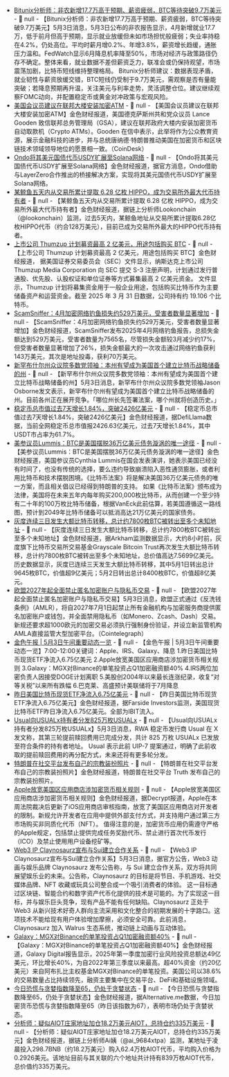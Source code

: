 - [Bitunix分析师：非农新增17.7万高于预期、薪资疲弱，BTC等待突破9.7万美元]() - 📰 null - 【Bitunix分析师：非农新增17.7万高于预期、薪资疲弱，BTC等待突破9.7万美元】5月3日消息，5月3日公布的非农报告显示，4月新增就业17.7万，低于前月但高于预期，显示就业放缓但未如市场担忧般疲弱；失业率持稳在4.2%，仍处高位。平均时薪月增0.2%、年增3.8%，薪资增长趋缓，通胀压力温和。FedWatch显示6月降息机率降至50%，市场对经济与政策路径仍存不确定。整体来看，就业数据不差但薪资乏力，联准会或仍保持观望，市场震荡加剧，比特币短线维持整理格局。 
Bitunix分析师建议：数据表现矛盾，就业韧性与薪资放缓交错，BTC短线仍受制于9.7万美元，需观察是否有量能突破；若降息预期再升温，关注美元与利率走势，灵活调整仓位。建议继续观察FOMC动向，并配置稳定币或黄金对冲政策与宏观风险。
- [美国会议员建议在联邦大楼安装加密ATM](https://www.coindesk.com/policy/2025/05/01/u-s-congressman-pitches-crypto-atms-for-federal-government-buildings) - 📰 null - 【美国会议员建议在联邦大楼安装加密ATM】金色财经报道，美国德克萨斯州共和党众议员 Lance Gooden 致信联邦总务管理局（GSA），建议在联邦政府大楼内安装加密货币自动取款机（Crypto ATMs）。Gooden 在信中表示，此举将作为公众教育资源，展示金融科技的进步，并与总统唐纳德·特朗普推动美国在加密货币和区块链技术领域领导地位的愿景相一致。（CoinDesk）
- [Ondo将其美元国债代币USDY扩展至Solana网络](https://blog.ondo.finance/expanding-institutional-grade-rwa-bridging-to-solana-with-ondo-bridge/) - 📰 null - 【Ondo将其美元国债代币USDY扩展至Solana网络】金色财经报道，据官方消息，Ondo借助与LayerZero合作推出的桥接解决方案，实现将其美元国债代币USDY扩展至Solana网络。
- [某鲸鱼五天内从交易所累计提取 6.28 亿枚 HIPPO，成为交易所外最大代币持有者]() - 📰 null - 【某鲸鱼五天内从交易所累计提取 6.28 亿枚 HIPPO，成为交易所外最大代币持有者】金色财经报道，据链上分析师Lookonchain（@lookonchain）监测，过去5天内，某鲸鱼地址从交易所累计提取6.28亿枚HIPPO代币（约合128万美元），目前已成为交易所外最大的HIPPO代币持有者。
- [上市公司 Thumzup 计划募资最高 2 亿美元，用途包括购买 BTC]() - 📰 null - 【上市公司 Thumzup 计划募资最高 2 亿美元，用途包括购买 BTC】金色财经报道， 据美国证券交易委员会（SEC）文件显示，纳斯达克上市公司 Thumzup Media Corporation 向 SEC 提交 S-3 注册声明，计划通过发行普通股、优先股、认股权证和单位证券等方式募集最高 2 亿美元资金。 
文件显示，Thumzup 计划将募集资金用于一般企业用途，包括购买比特币作为主要储备资产和运营资金。截至 2025 年 3 月 31 日数据，公司持有约 19.106 个比特币。
- [ScamSniffer：4月加密网络钓鱼损失约529万美元，受害者数量显著增加](https://x.com/realScamSniffer/status/1918534743630725516) - 📰 null - 【ScamSniffer：4月加密网络钓鱼损失约529万美元，受害者数量显著增加】金色财经报道，ScamSniffer发布2025年4月网络钓鱼报告，总损失金额达到529万美元，受害者数量为7565名，尽管损失金额较3月减少约17%，但受害者数量显著增加了26%，损失金额最大的一次攻击通过网络钓鱼获利143万美元，其次是地址投毒，获利70万美元。
- [新罕布什尔州众议院多数党领袖：本州有望成为美国首个建立比特币战略储备的州]() - 📰 null - 【新罕布什尔州众议院多数党领袖：本州有望成为美国首个建立比特币战略储备的州】5月3日消息，新罕布什尔州众议院多数党领袖Jason Osborne发文表示，新罕布什尔州有望成为美国首个建立比特币战略储备的州。目前各州正在展开竞争。「哪位州长先签署法案，哪个州就将创造历史。」
- [稳定币总市值过去7天增长1.84%，突破2426亿美元]() - 📰 null - 【稳定币总市值过去7天增长1.84%，突破2426亿美元】金色财经报道，据DefiLlama数据，当前全网稳定币总市值报2426.63亿美元，过去7天增长1.84%，其中USDT市占率为61.7%。
- [美参议员Lummis：BTC是美国摆脱36万亿美元债务漩涡的唯一途径](https://bitcoinmagazine.com/news/senator-lummis-says-trump-supports-her-bitcoin-act-that-could-erase-u-s-debt) - 📰 null - 【美参议员Lummis：BTC是美国摆脱36万亿美元债务漩涡的唯一途径】金色财经报道，美国参议员Cynthia Lummis在国会发表演讲，她表示美国已经没有时间了，也没有传统的选择，要么违约导致崩溃陷入恶性通货膨胀，或者利用比特币和技术摆脱困境。《比特币法案》将是解决美国36万亿美元债务的唯一方案，而且相关倡议已经得到特朗普的支持。 
如果《比特币法案》颁布成为法律，美国将在未来五年内每年购买200,000枚比特币，从而创建一个至少持有二十年的100万枚比特币储备，根据VanEck此前估算，若美国遵循这一路线图，预计到2049年比特币储备可以抵消高达21万亿美元的国家债务。
- [灰度连续三日发生大额比特币转移，总计约7800枚BTC被转出至多个未知地址](https://intel.arkm.com/explorer/address/1NsVQ6FcZ4RpWQQ1hwHdwPb9skUmkHC6Pa) - 📰 null - 【灰度连续三日发生大额比特币转移，总计约7800枚BTC被转出至多个未知地址】金色财经报道，据Arkham监测数据显示，大约8小时前，灰度旗下比特币交易所交易基金Grayscale Bitcoin Trust再次发生大额比特币转移，总计约7800枚BTC被转出至多个未知地址，总价值高达7.5699亿美元。 
历史数据显示，灰度已连续三天发生大额比特币转移，其中5月1日转出总计9645枚BTC，价值超9亿美元；5月2日转出总计8400枚BTC，价值超8亿美元。
- [欧盟2027年起全面禁止匿名加密账户与隐私币交易]() - 📰 null - 【欧盟2027年起全面禁止匿名加密账户与隐私币交易】5月3日消息，欧盟正式通过《反洗钱条例》（AMLR），将自2027年7月1日起禁止所有金融机构与加密服务商提供匿名加密账户或钱包，并全面禁用隐私币（如Monero、Zcash、Dash）交易。新规还要求超1000欧元的加密交易必须执行强制身份验证，并设立新监管机构AMLA直接监管大型加密平台。（Cointelegraph）
- [金色午报 | 5月3日午间重要动态一览]() - 📰 null - 【金色午报 | 5月3日午间重要动态一览】7:00-12:00关键词：Apple、IRS、Galaxy、降息 
1.昨日美国比特币现货ETF净流入6.75亿美元 
2.Apple放宽美国区应用商店涉加密货币相关规则 
3.Galaxy：MGX对Binance的单笔投资占Q1加密融资额40% 
4.IRS两位加密负责人因接受DOGE计划离职 
5.美股创2004年以来最长连涨纪录，收复“对等关税”以来所有跌幅 
6.巴克莱、高盛预计美联储将于7月降息
- [昨日美国比特币现货ETF净流入6.75亿美元]() - 📰 null - 【昨日美国比特币现货ETF净流入6.75亿美元】金色财经报道，据Farside Investors监测，美国现货比特币ETF昨日净流入6.75亿美元。全部为IBIT流入。
- [Usual向USUALx持有者分发825万枚USUALx]() - 📰 null - 【Usual向USUALx持有者分发825万枚USUALx】5月3日消息，RWA 稳定币发行商 Usual 在 X 发文称，其第三轮提前赎回费用已完成分发，共计 825 万枚 USUALx 已发放至符合条件的持有者地址。 
Usual 表示此前 UIP-7 提案通过，明确了此前收取的提前赎回费用的再分配方式，未来还将有更多轮分发。
- [特朗普在社交平台发布自己的宗教装扮照片](https://truthsocial.com/@realDonaldTrump/posts/114441543826801216) - 📰 null - 【特朗普在社交平台发布自己的宗教装扮照片】金色财经报道，特朗普在社交平台 Truth 发布自己的宗教装扮照片。
- [Apple放宽美国区应用商店涉加密货币相关规则]() - 📰 null - 【Apple放宽美国区应用商店涉加密货币相关规则】金色财经报道，据Decrypt报道，Apple在本周法院裁决后更新了iOS应用商店审核指南，放宽了美国区应用商店对开发者的限制。新规允许开发者在应用中提供外部支付方式，并支持用户通过第三方市场购买非同质化代币（NFT）。 
值得注意的是，加密货币应用仍需遵守严格的Apple规定，包括禁止提供完成任务奖励代币、禁止进行首次代币发行（ICO）及禁止使用用户设备挖矿等。
- [Web3 IP Claynosaurz宣布与Sui建立合作关系]() - 📰 null - 【Web3 IP Claynosaurz宣布与Sui建立合作关系】5月3日消息，据官方公告，Web3 动画与娱乐品牌 Claynosaurz 发布公告称，与 Sui 建立合作关系，双方将共同展望娱乐业的未来。公告称，Claynosaurz 的目标是将节目、手机游戏、社交媒体品牌、NFT 收藏或玩具公司整合成一个吸引消费者的体验。 
这一目标通过区块链、智能合约和数字资产代币化提供的技术是可能的。为了实现这一目标，并与娱乐巨头竞争，现有产品不能有任何缺陷。Claynosaurz 正处于 Web3 从新兴技术好奇人群向主流采用和文化整合的初期发展的十字路口。这项技术不能给现有用户体验增加摩擦，必须安全可靠。此前消息，Claynosaurz 加入 Walrus 生态系统，推动链上动画与互动体验。
- [Galaxy：MGX对Binance的单笔投资占Q1加密融资额40%]() - 📰 null - 【Galaxy：MGX对Binance的单笔投资占Q1加密融资额40%】金色财经报道，Galaxy Digital报告显示，2025年第一季度加密行业风险投资总额达49亿美元，环比增长40%，为自2022年第三季度以来最高。超40%资金（约20亿美元）来自阿布扎比主权基金MGX对Binance的单笔投资。美国公司以38.6%的交易数量占比持续领先，融资主要集中在交易平台、DeFi和基础设施领域。
- [今日恐慌与贪婪指数降至65，仍处于贪婪状态]() - 📰 null - 【今日恐慌与贪婪指数降至65，仍处于贪婪状态】金色财经报道，据Alternative.me数据，今日加密货币恐慌与贪婪指数降至65（昨日该指数为67），表明市场仍处于贪婪状态。
- [分析师：疑似AIOT庄家地址加仓18.2万美元AIOT，总持仓约335万美元]() - 📰 null - 【分析师：疑似AIOT庄家地址加仓18.2万美元AIOT，总持仓约335万美元】金色财经报道，据链上分析师Ai姨（@ai_9684xtpa）监测，某地址于凌晨投入298.7BNB（约18.2万美元）购入62.4万枚AIOT代币，平均购入价格为0.2926美元。该地址目前与其关联的六个地址共计持有839万枚AIOT代币，总价值约335万美元。

